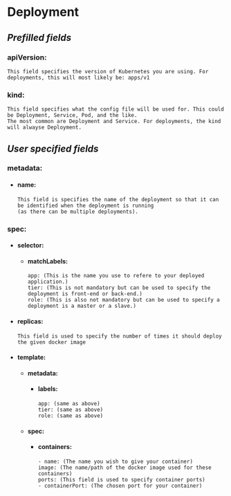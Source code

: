 # **Deployment**

## *Prefilled fields*
### apiVersion: 
```
This field specifies the version of Kubernetes you are using. For deployments, this will most likely be: apps/v1
```
### kind:
```
This field specifies what the config file will be used for. This could be Deployment, Service, Pod, and the like. 
The most common are Deployment and Service. For deployments, the kind will alwayse Deployment.
```

## *User specified fields*

### metadata:
* #### name:
    ```
    This field is specifies the name of the deployment so that it can be identified when the deployment is running 
    (as there can be multiple deployments).
    ```

### spec: 
* #### selector:
    * #### matchLabels:
        ```
        app: (This is the name you use to refere to your deployed application.)
        tier: (This is not mandatory but can be used to specify the deployment is front-end or back-end.)
        role: (This is also not mandatory but can be used to specify a deployment is a master or a slave.)
        ```
* #### replicas:
    ```
    This field is used to specify the number of times it should deploy the given docker image 
    ```
* #### template: 
    * #### metadata:
        * #### labels:
            ```
            app: (same as above)
            tier: (same as above)
            role: (same as above)
            ```

    * #### spec: 
        * #### containers: 
            ```
            - name: (The name you wish to give your container)
            image: (The name/path of the docker image used for these containers)
            ports: (This field is used to specify container ports)
            - containerPort: (The chosen port for your container)
            ```